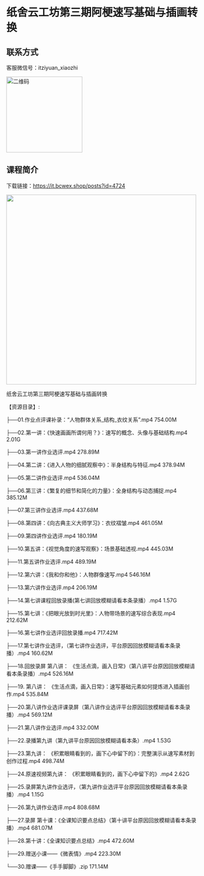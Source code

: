 # 纸舍云工坊第三期阿梗速写基础与插画转换

## 联系方式

客服微信号：itziyuan_xiaozhi

<img src="https://ziyuanyun.oss-cn-guangzhou.aliyuncs.com/common/20240614073449/666b82192834a.jpg" width="200" height="200" alt="二维码">

## 课程简介

下载链接：https://it.bcwex.shop/posts?id=4724

<img src="https://ziyuanyun.oss-cn-guangzhou.aliyuncs.com/yun/20241129110602/67492f9a65e00.jpg" width="500" alt="">

  纸舍云工坊第三期阿梗速写基础与插画转换



 【资源目录】:

 ├──01.作业点评课补录：“人物群体关系_结构_衣纹关系”.mp4 754.00M

 ├──02.第一讲：《快速画画所谓何用？》：速写的概念、头像与基础结构.mp4 2.01G

 ├──03.第一讲作业选评.mp4 278.89M

 ├──04.第二讲：《进入人物的细腻观察中》：半身结构与特征.mp4 378.94M

 ├──05.第二讲作业选评.mp4 536.04M

 ├──06.第三讲：《繁复的细节和简化的力量》：全身结构与动态捕捉.mp4 385.12M

 ├──07.第三讲作业选评.mp4 437.68M

 ├──08.第四讲：《向古典主义大师学习》：衣纹褶皱.mp4 461.05M

 ├──09.第四讲作业选评.mp4 180.19M

 ├──10.第五讲：《视觉角度的速写观察》：场景基础透视.mp4 445.03M

 ├──11.第五讲作业选评.mp4 489.19M

 ├──12.第六讲：《我和你和他》：人物群像速写.mp4 546.16M

 ├──13.第六讲作业选评.mp4 206.19M

 ├──14.第七讲课程回放录播(第七讲回放模糊请看本条录播）.mp4 1.57G

 ├──15.第七讲：《把眼光放到时光里》：人物带场景的速写综合表现.mp4 212.62M

 ├──16.第七讲作业选评回放录播.mp4 717.42M

 ├──17.第七讲作业选评，（第七讲作业选评，平台原因回放模糊请看本条录播）.mp4 160.62M

 ├──18.回放录屏 第八讲： 《生活点滴，画入日常》（第八讲平台原因回放模糊请看本条录播）.mp4 526.16M

 ├──19. 第八讲： 《生活点滴，画入日常》：速写基础元素如何提炼进入插画创作.mp4 535.84M

 ├──20.第八讲作业选评课录屏（第八讲作业选评平台原因回放模糊请看本条录播）.mp4 569.12M

 ├──21.第八讲作业选评.mp4 332.00M

 ├──22.录播第九讲（第九讲平台原因回放模糊请看本条）.mp4 1.53G

 ├──23.第九讲： 《积累眼睛看到的，画下心中留下的》：完整演示从速写素材到创作过程.mp4 498.74M

 ├──24.原速视频第九讲： 《积累眼睛看到的，画下心中留下的》.mp4 2.62G

 ├──25.录屏第九讲作业选评，（第九讲作业选评平台原因回放模糊请看本条录播）.mp4 1.15G

 ├──26.第九讲作业选评.mp4 808.68M

 ├──27.录屏 第十课：《全课知识要点总结》（第十讲平台原因回放模糊请看本条录播）.mp4 681.07M

 ├──28.第十讲：《全课知识要点总结》.mp4 472.60M

 ├──29.赠送小课——《微表情》.mp4 223.30M

 └──30.赠课——《手手脚脚》.zip 171.14M

  